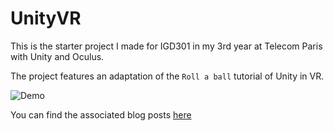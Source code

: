 # UnityVR

This is the starter project I made for IGD301 in my 3rd year at Telecom Paris with Unity and Oculus.

The project features an adaptation of the `Roll a ball` tutorial of Unity in VR.

![Demo](cover.webp)

You can find the associated blog posts [here](https://barthpaleologue.github.io/Blog/posts/vr-with-unity-1/)
